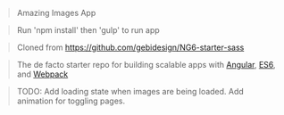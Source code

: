 > Amazing Images App

> Run 'npm install' then 'gulp' to run app

> Cloned from https://github.com/gebidesign/NG6-starter-sass

> The de facto starter repo for building scalable apps with [Angular](https://angularjs.org), [ES6](https://git.io/es6features), and [Webpack](http://webpack.github.io/)

> TODO: 
> Add loading state when images are being loaded. 
> Add animation for toggling pages.